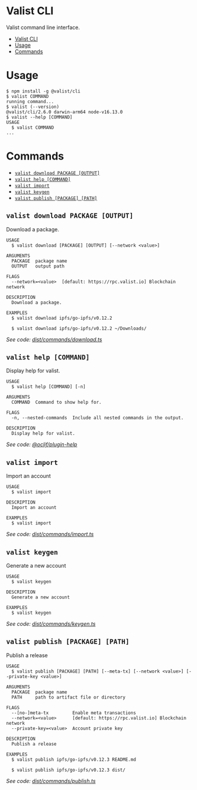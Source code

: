# Valist CLI

Valist command line interface.

<!-- toc -->
* [Valist CLI](#valist-cli)
* [Usage](#usage)
* [Commands](#commands)
<!-- tocstop -->
# Usage
<!-- usage -->
```sh-session
$ npm install -g @valist/cli
$ valist COMMAND
running command...
$ valist (--version)
@valist/cli/2.6.0 darwin-arm64 node-v16.13.0
$ valist --help [COMMAND]
USAGE
  $ valist COMMAND
...
```
<!-- usagestop -->
# Commands
<!-- commands -->
* [`valist download PACKAGE [OUTPUT]`](#valist-download-package-output)
* [`valist help [COMMAND]`](#valist-help-command)
* [`valist import`](#valist-import)
* [`valist keygen`](#valist-keygen)
* [`valist publish [PACKAGE] [PATH]`](#valist-publish-package-path)

## `valist download PACKAGE [OUTPUT]`

Download a package.

```
USAGE
  $ valist download [PACKAGE] [OUTPUT] [--network <value>]

ARGUMENTS
  PACKAGE  package name
  OUTPUT   output path

FLAGS
  --network=<value>  [default: https://rpc.valist.io] Blockchain network

DESCRIPTION
  Download a package.

EXAMPLES
  $ valist download ipfs/go-ipfs/v0.12.2

  $ valist download ipfs/go-ipfs/v0.12.2 ~/Downloads/
```

_See code: [dist/commands/download.ts](https://github.com/valist-io/valist-js/blob/v2.6.0/dist/commands/download.ts)_

## `valist help [COMMAND]`

Display help for valist.

```
USAGE
  $ valist help [COMMAND] [-n]

ARGUMENTS
  COMMAND  Command to show help for.

FLAGS
  -n, --nested-commands  Include all nested commands in the output.

DESCRIPTION
  Display help for valist.
```

_See code: [@oclif/plugin-help](https://github.com/oclif/plugin-help/blob/v5.1.12/src/commands/help.ts)_

## `valist import`

Import an account

```
USAGE
  $ valist import

DESCRIPTION
  Import an account

EXAMPLES
  $ valist import
```

_See code: [dist/commands/import.ts](https://github.com/valist-io/valist-js/blob/v2.6.0/dist/commands/import.ts)_

## `valist keygen`

Generate a new account

```
USAGE
  $ valist keygen

DESCRIPTION
  Generate a new account

EXAMPLES
  $ valist keygen
```

_See code: [dist/commands/keygen.ts](https://github.com/valist-io/valist-js/blob/v2.6.0/dist/commands/keygen.ts)_

## `valist publish [PACKAGE] [PATH]`

Publish a release

```
USAGE
  $ valist publish [PACKAGE] [PATH] [--meta-tx] [--network <value>] [--private-key <value>]

ARGUMENTS
  PACKAGE  package name
  PATH     path to artifact file or directory

FLAGS
  --[no-]meta-tx         Enable meta transactions
  --network=<value>      [default: https://rpc.valist.io] Blockchain network
  --private-key=<value>  Account private key

DESCRIPTION
  Publish a release

EXAMPLES
  $ valist publish ipfs/go-ipfs/v0.12.3 README.md

  $ valist publish ipfs/go-ipfs/v0.12.3 dist/
```

_See code: [dist/commands/publish.ts](https://github.com/valist-io/valist-js/blob/v2.6.0/dist/commands/publish.ts)_
<!-- commandsstop -->
